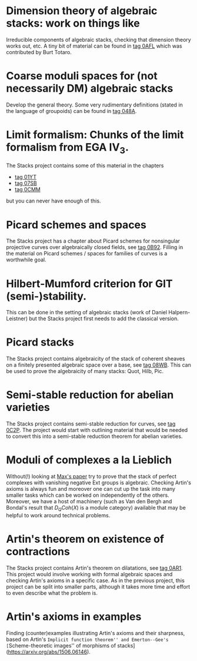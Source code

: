 # Dimension theory of algebraic stacks: work on things like
Irreducible components of algebraic stacks, checking that dimension theory works out, etc. A tiny bit of material can be found in [tag 0AFL](http://stacks.math.columbia.edu/tag/0AFL) which was contributed by Burt Totaro.


# Coarse moduli spaces for (not necessarily DM) algebraic stacks
Develop the general theory. Some very rudimentary definitions (stated in the language of groupoids) can be found in [tag 048A](http://stacks.math.columbia.edu/tag/048A).


# Limit formalism: Chunks of the limit formalism from EGA IV<sub>3</sub>.
The Stacks project contains some of this material in the chapters

* [tag 01YT](http://stacks.math.columbia.edu/tag/01YT)
* [tag 07SB](http://stacks.math.columbia.edu/tag/07SB)
* [tag 0CMM](http://stacks.math.columbia.edu/tag/0CMM)

but you can never have enough of this.


# Picard schemes and spaces
The Stacks project has a chapter about Picard schemes for nonsingular projective curves over algebraically closed fields, see [tag 0B92](http://stacks.math.columbia.edu/tag/0B92). Filling in the material on Picard schemes / spaces for families of curves is a worthwhile goal.


# Hilbert-Mumford criterion for GIT (semi-)stability.
This can be done in the setting of algebraic stacks (work of Daniel Halpern-Leistner) but the Stacks project first needs to add the classical version.


# Picard stacks
The Stacks project contains algebraicity of the stack of coherent sheaves on a finitely presented algebraic space over a base, see [tag 08WB](http://stacks.math.columbia.edu/tag/08WB). This can be used to prove the algebraicity of many stacks: Quot, Hilb, Pic.


# Semi-stable reduction for abelian varieties
The Stacks project contains semi-stable reduction for curves, see [tag 0C2P](http://stacks.math.columbia.edu/tag/0C2P). The project would start with outlining material that would be needed to convert this into a semi-stable reduction theorem for abelian varieties.


# Moduli of complexes a la Lieblich
Without(!) looking at [Max's paper](https://arxiv.org/abs/math/0502198) try to prove that the stack of perfect complexes with vanishing negative Ext groups is algebraic. Checking Artin's axioms is always fun and moreover one can cut up the task into many smaller tasks which can be worked on independently of the others. Moreover, we have a host of machinery (such as Van den
Bergh and Bondal's result that $D_QCoh(X)$ is a module category) available that may be helpful to work around technical problems.


# Artin's theorem on existence of contractions
The Stacks project contains Artin's theorem on dilatations, see [tag 0AR1](http://stacks.math.columbia.edu/tag/0AR1). This project would involve working with formal algebraic spaces and checking Artin's axioms in a specific case. As in the previous project, this project can be split into smaller parts, although it takes more time and effort to even describe what the problem is.


# Artin's axioms in examples
Finding (counter)examples illustrating Artin's axioms and their sharpness, based on Artin's ``Implicit function theorem'' and Emerton--Gee's [``Scheme-theoretic images'' of morphisms of stacks](https://arxiv.org/abs/1506.06146).
